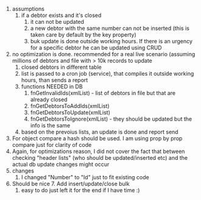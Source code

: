 1. assumptions
   1. if a debtor exists and it's closed
      1. it can not be updated
      2. a new debtor with the same number can not be inserted (this is taken care by default by the key property)
      3. buk update is done outside working hours. If there is an urgency for a specific debtor he can be updated using CRUD
2. no optimization is done. recommended for a real live scenario (assuming millions of debtors and file with > 10k records to update 
   1. closed debtors in different table
   2. list is passed to a cron job (service), that compiles it outside working hours, than sends a report
   3. functions NEEDED in DB
      1. fnGetInvalidIds(xmlList) - list of debtors in file but that are already closed
      2. fnGetDebtorsToAddIds(xmlList)
      3. fnGetDebtorsToUpdate(xmlList)
      4. fnGetDebtorsToIgnore(xmlList) - they should be updated but the info is the same
   4. based on the prevoius lists, an update is done and report send
3. For object compare a hash should be used. I am using prop by prop compare just for clarity of code
4. Again, for optimizations reason, I did not cover the fact that between checking "header lists" (who should be updated/inserted etc) and the actual db update changes might occur
5. changes
   1. I changed "Number" to "Id" just to fit existing code
6. Should be nice
   7. Add insert/update/close bulk
     1. easy to do just left it for the end if I have time :)